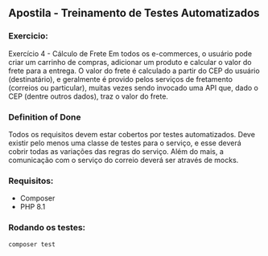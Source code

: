 ## Apostila - Treinamento de Testes Automatizados

### Exercicio:
Exercício 4 - Cálculo de Frete
Em todos os e-commerces, o usuário pode criar um carrinho de compras, adicionar um produto e calcular o valor do frete para a entrega.
O valor do frete é calculado a partir do CEP do usuário (destinatário), e geralmente é provido pelos serviços de fretamento (correios ou particular), muitas vezes sendo invocado uma API que, dado o CEP (dentre outros dados), traz o valor do frete.

### Definition of Done
Todos os requisitos devem estar cobertos por testes automatizados.
Deve existir pelo menos uma classe de testes para o serviço, e esse deverá cobrir todas as variações das regras do serviço. Além do mais, a comunicação com o serviço do correio deverá ser através de mocks.

### Requisitos:
- Composer
- PHP 8.1

### Rodando os testes:
```sh
composer test
```
